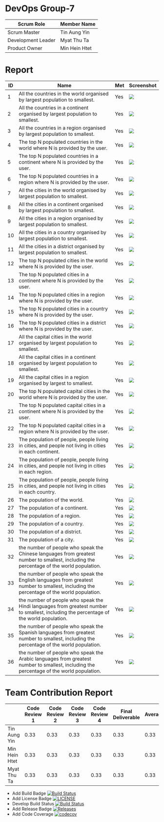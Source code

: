 # DevOps Group-7

| Scrum Role  | Member Name |
| ------------- | ------------- |
| Scrum Master | Tin Aung Yin |
| Development Leader | Myat Thu Ta |
| Product Owner  | Min Hein Htet |
# Report 
| ID | Name | Met | Screenshot |
| --- | --- | --- | --- |
| 1 | All the countries in the world organised by largest population to smallest. | Yes | ![](screenshot/city_1.PNG) |
| 2 | All the countries in a continent organised by largest population to smallest. | Yes | ![](screenshot/2.png) |
| 3 | All the countries in a region organised by largest population to smallest. | Yes | ![](screenshot/3.png) |
| 4 | The top N populated countries in the world where N is provided by the user. | Yes | ![](screenshot/3.png) |
| 5 | The top N populated countries in a continent where N is provided by the user. | Yes | ![](screenshot/3.png) |
| 6 | The top N populated countries in a region where N is provided by the user. | Yes | ![](screenshot/3.png) |
| 7 | All the cities in the world organised by largest population to smallest. | Yes | ![](screenshot/3.png) |
| 8 | All the cities in a continent organised by largest population to smallest. | Yes | ![](screenshot/3.png) |
| 9 | All the cities in a region organised by largest population to smallest. | Yes | ![](screenshot/3.png) |
| 10 | All the cities in a country organised by largest population to smallest. | Yes | ![](screenshot/city_1.PNG) |
| 11 | All the cities in a district organised by largest population to smallest. | Yes | ![](screenshot/city_1.PNG) |
| 12 | The top N populated cities in the world where N is provided by the user. | Yes | ![](screenshot/2.png) |
| 13 | The top N populated cities in a continent where N is provided by the user. | Yes | ![](screenshot/3.png) |
| 14 | The top N populated cities in a region where N is provided by the user. | Yes | ![](screenshot/3.png) |
| 15 | The top N populated cities in a country where N is provided by the user. | Yes | ![](screenshot/3.png) |
| 16 | The top N populated cities in a district where N is provided by the user. | Yes | ![](screenshot/3.png) |
| 17 | All the capital cities in the world organised by largest population to smallest. | Yes | ![](screenshot/3.png) |
| 18 | All the capital cities in a continent organised by largest population to smallest. | Yes | ![](screenshot/3.png) |
| 19 | All the capital cities in a region organised by largest to smallest. | Yes | ![](screenshot/3.png) |
| 20 | The top N populated capital cities in the world where N is provided by the user. | Yes | ![](screenshot/3.png) |
| 21 | The top N populated capital cities in a continent where N is provided by the user. | Yes | ![](screenshot/city_1.PNG) |
| 22 | The top N populated capital cities in a region where N is provided by the user. | Yes | ![](screenshot/2.png) |
| 23 | The population of people, people living in cities, and people not living in cities in each continent. | Yes | ![](screenshot/3.png) |
| 24 | The population of people, people living in cities, and people not living in cities in each region. | Yes | ![](screenshot/3.png) |
| 25 | The population of people, people living in cities, and people not living in cities in each country. | Yes | ![](screenshot/3.png) |
| 26 | The population of the world. | Yes | ![](screenshot/3.png) |
| 27 | The population of a continent. | Yes | ![](screenshot/3.png) |
| 28 | The population of a region. | Yes | ![](screenshot/3.png) |
| 29 | The population of a country. | Yes | ![](screenshot/3.png) |
| 30 | The population of a district. | Yes | ![](screenshot/city_1.PNG) |
| 31 | The population of a city. | Yes | ![](screenshot/city_1.PNG) |
| 32 | the number of people who speak the Chinese languages from greatest number to smallest, including the percentage of the world population. | Yes | ![](screenshot/2.png) |
| 33 | the number of people who speak the English languages from greatest number to smallest, including the percentage of the world population. | Yes | ![](screenshot/3.png) |
| 34 | the number of people who speak the Hindi languages from greatest number to smallest, including the percentage of the world population. | Yes | ![](screenshot/3.png) |
| 35 | the number of people who speak the Spanish languages from greatest number to smallest, including the percentage of the world population. | Yes | ![](screenshot/3.png) |
| 36 | the number of people who speak the Arabic languages from greatest number to smallest, including the percentage of the world population. | Yes | ![](screenshot/3.png) |




# Team Contribution Report 
|      | Code Review 1 | Code Review 2 | Code Review 3 | Code Review 4 | Final Deliverable | Average |
|------|---------------|---------------|---------------|---------------|-------------------|-------|
| Tin Aung Yin | 0.33 | 0.33 | 0.33 | 0.33 | 0.33 | 0.33 |
| Min Hein Htet | 0.33 | 0.33 | 0.33 | 0.33 | 0.33 | 0.33 |
| Myat Thu Ta | 0.33 | 0.33 | 0.33 | 0.33 | 0.33 | 0.33 |



- Add Build Badge [![Build Status](https://travis-ci.org/devops-set09623/Group-7.svg?branch=master)](https://travis-ci.org/devops-set09623/Group-7)
- Add License Badge [![LICENSE](https://img.shields.io/github/license/devops-set09623/Group-7.svg?style=flat-square)](https://github.com/devops-set09623/Group-7/blob/master/LICENSE)
- Develop Build Status [![Build Status](https://travis-ci.org/devops-set09623/Group-7.svg?branch=develop)](https://travis-ci.org/devops-set09623/Group-7)
- Add Release Badge [![Releases](https://img.shields.io/github/release/devops-set09623/Group-7/all.svg?style=flat-square)](https://github.com/devops-set09623/Group-7/releases)
- Add Code Coverage [![codecov](https://codecov.io/gh/devops-set09623/Group-7/branch/develop/graph/badge.svg)](https://codecov.io/gh/devops-set09623/Group-7)
